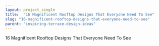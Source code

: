 ```yaml
---
layout: project_single
title:  "16 Magnificent Rooftop Designs That Everyone Need To See"
slug: "16-magnificent-rooftop-designs-that-everyone-need-to-see"
parent: "inspiring-terrace-design-ideas"
---
```

16 Magnificent Rooftop Designs That Everyone Need To See